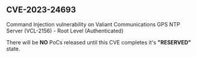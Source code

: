 ## CVE-2023-24693

Command Injection vulnerability on Valiant Communications GPS NTP Server (VCL-2156) - Root Level (Authenticated)

There will be **NO** PoCs released until this CVE completes it's **"RESERVED"** state.
